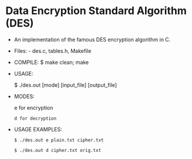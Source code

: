 # Data Encryption Standard Algorithm (DES)

- An implementation of the famous DES encryption algorithm in C.
- Files:
      - des.c, tables.h, Makefile

- COMPILE:
    $ make clean; make

- USAGE:

  	$ ./des.out [mode] [input_file] [output_file]

- MODES:
 
  	e for encryption

	  d for decryption

- USAGE EXAMPLES:

	  $ ./des.out e plain.txt cipher.txt
	
	  $ ./des.out d cipher.txt orig.txt
